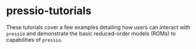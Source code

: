 
# pressio-tutorials

These tutorials cover a few examples detailing how users can interact with `pressio` and demonstrate the basic reduced-order models (ROMs) to capabilities of `pressio`.


<!-- ### Building
To build the tutorials, follow [these instructions](./wiki/build.md).
-->
